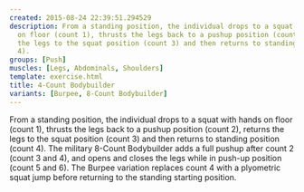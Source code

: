 ```yaml
---
created: 2015-08-24 22:39:51.294529
description: From a standing position, the individual drops to a squat with hands
  on floor (count 1), thrusts the legs back to a pushup position (count 2), returns
  the legs to the squat position (count 3) and then returns to standing position (count
  4).
groups: [Push]
muscles: [Legs, Abdominals, Shoulders]
template: exercise.html
title: 4-Count Bodybuilder
variants: [Burpee, 8-Count Bodybuilder]
---
```

From a standing position, the individual drops to a squat with hands on floor (count 1), thrusts the legs back to a pushup position (count 2), returns the legs to the squat position (count 3) and then returns to standing position (count 4). The military 8-Count Bodybuilder adds a full pushup after count 2 (count 3 and 4), and opens and closes the legs while in push-up position (count 5 and 6). The Burpee variation replaces count 4 with a plyometric squat jump before returning to the standing starting position.